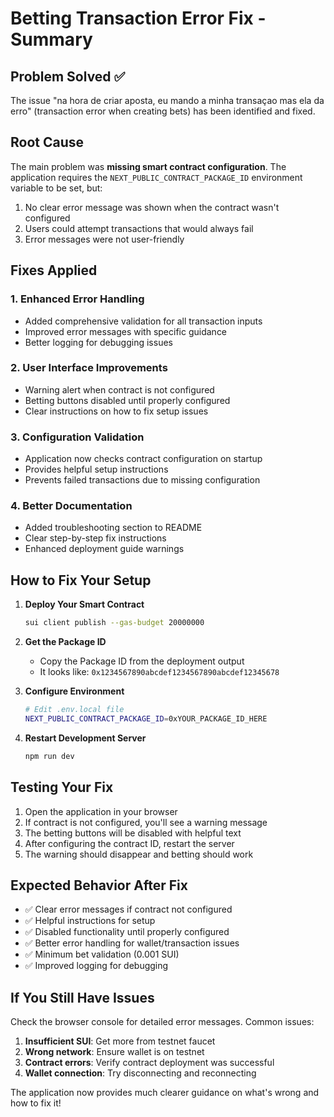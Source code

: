 # Betting Transaction Error Fix - Summary

## Problem Solved ✅

The issue "na hora de criar aposta, eu mando a minha transaçao mas ela da erro" (transaction error when creating bets) has been identified and fixed.

## Root Cause

The main problem was **missing smart contract configuration**. The application requires the `NEXT_PUBLIC_CONTRACT_PACKAGE_ID` environment variable to be set, but:

1. No clear error message was shown when the contract wasn't configured
2. Users could attempt transactions that would always fail
3. Error messages were not user-friendly

## Fixes Applied

### 1. Enhanced Error Handling
- Added comprehensive validation for all transaction inputs
- Improved error messages with specific guidance
- Better logging for debugging issues

### 2. User Interface Improvements
- Warning alert when contract is not configured
- Betting buttons disabled until properly configured
- Clear instructions on how to fix setup issues

### 3. Configuration Validation
- Application now checks contract configuration on startup
- Provides helpful setup instructions
- Prevents failed transactions due to missing configuration

### 4. Better Documentation
- Added troubleshooting section to README
- Clear step-by-step fix instructions
- Enhanced deployment guide warnings

## How to Fix Your Setup

1. **Deploy Your Smart Contract**
   ```bash
   sui client publish --gas-budget 20000000
   ```

2. **Get the Package ID**
   - Copy the Package ID from the deployment output
   - It looks like: `0x1234567890abcdef1234567890abcdef12345678`

3. **Configure Environment**
   ```bash
   # Edit .env.local file
   NEXT_PUBLIC_CONTRACT_PACKAGE_ID=0xYOUR_PACKAGE_ID_HERE
   ```

4. **Restart Development Server**
   ```bash
   npm run dev
   ```

## Testing Your Fix

1. Open the application in your browser
2. If contract is not configured, you'll see a warning message
3. The betting buttons will be disabled with helpful text
4. After configuring the contract ID, restart the server
5. The warning should disappear and betting should work

## Expected Behavior After Fix

- ✅ Clear error messages if contract not configured
- ✅ Helpful instructions for setup
- ✅ Disabled functionality until properly configured
- ✅ Better error handling for wallet/transaction issues
- ✅ Minimum bet validation (0.001 SUI)
- ✅ Improved logging for debugging

## If You Still Have Issues

Check the browser console for detailed error messages. Common issues:

1. **Insufficient SUI**: Get more from testnet faucet
2. **Wrong network**: Ensure wallet is on testnet
3. **Contract errors**: Verify contract deployment was successful
4. **Wallet connection**: Try disconnecting and reconnecting

The application now provides much clearer guidance on what's wrong and how to fix it!